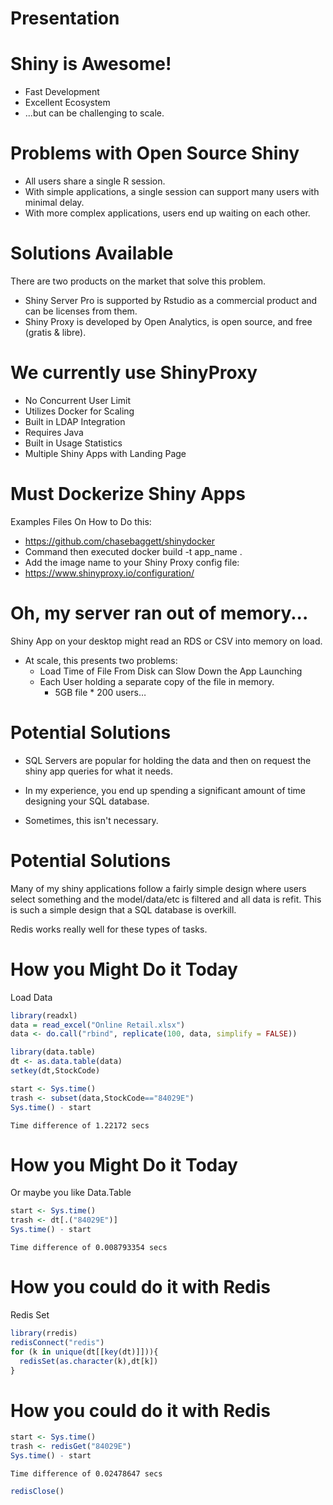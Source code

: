 Presentation
========================================================

Shiny is Awesome!
========================================================

- Fast Development
- Excellent Ecosystem
- ...but can be challenging to scale.

Problems with Open Source Shiny
========================================================

- All users share a single R session.
- With simple applications, a single session can support many users with minimal delay.
- With more complex applications, users end up waiting on each other. 


Solutions Available
========================================================

There are two products on the market that solve this problem. 

- Shiny Server Pro is supported by Rstudio as a commercial product and can be licenses from them.
- Shiny Proxy is developed by Open Analytics, is open source, and free (gratis & libre). 

We currently use ShinyProxy
========================================================

- No Concurrent User Limit
- Utilizes Docker for Scaling
- Built in LDAP Integration
- Requires Java
- Built in Usage Statistics
- Multiple Shiny Apps with Landing Page

Must Dockerize Shiny Apps
========================================================

Examples Files On How to Do this:
- https://github.com/chasebaggett/shinydocker
- Command then executed docker build -t app_name .
- Add the image name to your Shiny Proxy config file:
- https://www.shinyproxy.io/configuration/


Oh, my server ran out of memory...
========================================================

Shiny App on your desktop might read an RDS or CSV into memory on load.
* At scale, this presents two problems:
  + Load Time of File From Disk can Slow Down the App Launching
  + Each User holding a separate copy of the file in memory. 
    + 5GB file * 200 users…


Potential Solutions
========================================================

- SQL Servers are popular for holding the data and then on request the shiny app queries for what it needs.

- In my experience, you end up spending a significant amount of time designing your SQL database.

- Sometimes, this isn't necessary. 


Potential Solutions
========================================================

Many of my shiny applications follow a fairly simple design where users select something and the model/data/etc is filtered and all data is refit. This is such a simple design that a SQL database is overkill. 

Redis works really well for these types of tasks. 

How you Might Do it Today
========================================================

Load Data


```r
library(readxl)                                      
data = read_excel("Online Retail.xlsx")
data <- do.call("rbind", replicate(100, data, simplify = FALSE))

library(data.table)
dt <- as.data.table(data)
setkey(dt,StockCode)

start <- Sys.time()
trash <- subset(data,StockCode=="84029E")
Sys.time() - start
```

```
Time difference of 1.22172 secs
```

How you Might Do it Today
========================================================
Or maybe you like Data.Table


```r
start <- Sys.time()
trash <- dt[.("84029E")]
Sys.time() - start
```

```
Time difference of 0.008793354 secs
```


How you could do it with Redis
========================================================
Redis Set

```r
library(rredis)
redisConnect("redis")
for (k in unique(dt[[key(dt)]])){
  redisSet(as.character(k),dt[k])
}
```

How you could do it with Redis
========================================================

```r
start <- Sys.time()
trash <- redisGet("84029E")
Sys.time() - start
```

```
Time difference of 0.02478647 secs
```

```r
redisClose()
```
